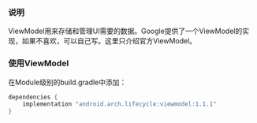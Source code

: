 ### 说明
ViewModel用来存储和管理UI需要的数据。Google提供了一个ViewModel的实现，如果不喜欢，可以自己写。这里只介绍官方ViewModel。

### 使用ViewModel
在Module级别的build.gradle中添加：

```java
dependencies {
    implementation "android.arch.lifecycle:viewmodel:1.1.1"
}

```